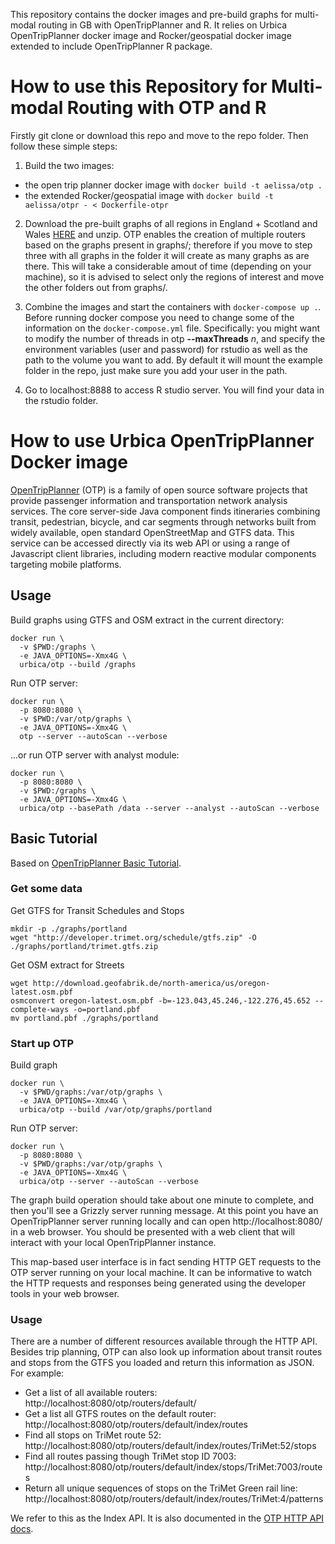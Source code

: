 This repository contains the docker images and pre-build graphs for multi-modal routing in GB with OpenTripPlanner and R. It relies on Urbica OpenTripPlanner docker image and Rocker/geospatial docker image extended to include OpenTripPlanner R package. 

# How to use this Repository for Multi-modal Routing with OTP and R 

Firstly git clone or download this repo and move to the repo folder. Then follow these simple steps:

1. Build the two images: 

 - the open trip planner docker image with ``` docker build -t aelissa/otp . ```
 - the extended Rocker/geospatial image with ```docker build -t aelissa/otpr - < Dockerfile-otpr```
 
 2. Download the pre-built graphs of all regions in England + Scotland and Wales [HERE](https://figshare.com/articles/dataset/GB_pre-built_graphs_for_multi-modal_routing_with_OTP/14039678) and unzip. OTP enables the creation of multiple routers based on the graphs present in graphs/; therefore if you move to step three with all graphs in the folder it will create as many graphs as are there. This will take a considerable amout of time (depending on your machine), so it is advised to select only the regions of interest and move the other folders out from graphs/.

3. Combine the images and start the containers with ```docker-compose up .```. Before running docker compose you need to change some of the information on the ```docker-compose.yml``` file. Specifically: you might want to modify the number of threads in otp **--maxThreads** *n*, and specify the environment variables (user and password) for rstudio as well as the path to the volume you want to add. By default it will mount the example folder in the repo, just make sure you add your user in the path.

4. Go to localhost:8888 to access R studio server. You will find your data in the rstudio folder.


# How to use Urbica OpenTripPlanner Docker image

[OpenTripPlanner](http://www.opentripplanner.org/) (OTP) is a family of open source software projects that provide passenger information and transportation network analysis services. The core server-side Java component finds itineraries combining transit, pedestrian, bicycle, and car segments through networks built from widely available, open standard OpenStreetMap and GTFS data. This service can be accessed directly via its web API or using a range of Javascript client libraries, including modern reactive modular components targeting mobile platforms.

## Usage

Build graphs using GTFS and OSM extract in the current directory:

```shell
docker run \
  -v $PWD:/graphs \
  -e JAVA_OPTIONS=-Xmx4G \
  urbica/otp --build /graphs
```

Run OTP server:

```shell
docker run \
  -p 8080:8080 \
  -v $PWD:/var/otp/graphs \
  -e JAVA_OPTIONS=-Xmx4G \
  otp --server --autoScan --verbose
```

...or run OTP server with analyst module:

```shell
docker run \
  -p 8080:8080 \
  -v $PWD:/graphs \
  -e JAVA_OPTIONS=-Xmx4G \
  urbica/otp --basePath /data --server --analyst --autoScan --verbose
```

## Basic Tutorial

Based on [OpenTripPlanner Basic Tutorial](https://opentripplanner.readthedocs.io/en/latest/Basic-Tutorial/).

### Get some data

Get GTFS for Transit Schedules and Stops

```shell
mkdir -p ./graphs/portland
wget "http://developer.trimet.org/schedule/gtfs.zip" -O ./graphs/portland/trimet.gtfs.zip
```

Get OSM extract for Streets

```shell
wget http://download.geofabrik.de/north-america/us/oregon-latest.osm.pbf
osmconvert oregon-latest.osm.pbf -b=-123.043,45.246,-122.276,45.652 --complete-ways -o=portland.pbf
mv portland.pbf ./graphs/portland
```

### Start up OTP

Build graph

```shell
docker run \
  -v $PWD/graphs:/var/otp/graphs \
  -e JAVA_OPTIONS=-Xmx4G \
  urbica/otp --build /var/otp/graphs/portland
```

Run OTP server:

```shell
docker run \
  -p 8080:8080 \
  -v $PWD/graphs:/var/otp/graphs \
  -e JAVA_OPTIONS=-Xmx4G \
  urbica/otp --server --autoScan --verbose
```

The graph build operation should take about one minute to complete, and then you'll see a Grizzly server running message. At this point you have an OpenTripPlanner server running locally and can open http://localhost:8080/ in a web browser. You should be presented with a web client that will interact with your local OpenTripPlanner instance.

This map-based user interface is in fact sending HTTP GET requests to the OTP server running on your local machine. It can be informative to watch the HTTP requests and responses being generated using the developer tools in your web browser.

### Usage

There are a number of different resources available through the HTTP API. Besides trip planning, OTP can also look up information about transit routes and stops from the GTFS you loaded and return this information as JSON. For example:

- Get a list of all available routers: http://localhost:8080/otp/routers/default/
- Get a list all GTFS routes on the default router: http://localhost:8080/otp/routers/default/index/routes
- Find all stops on TriMet route 52: http://localhost:8080/otp/routers/default/index/routes/TriMet:52/stops
- Find all routes passing though TriMet stop ID 7003: http://localhost:8080/otp/routers/default/index/stops/TriMet:7003/routes
- Return all unique sequences of stops on the TriMet Green rail line: http://localhost:8080/otp/routers/default/index/routes/TriMet:4/patterns

We refer to this as the Index API. It is also documented in the [OTP HTTP API docs](http://dev.opentripplanner.org/apidoc/1.0.0/resource_IndexAPI.html).
